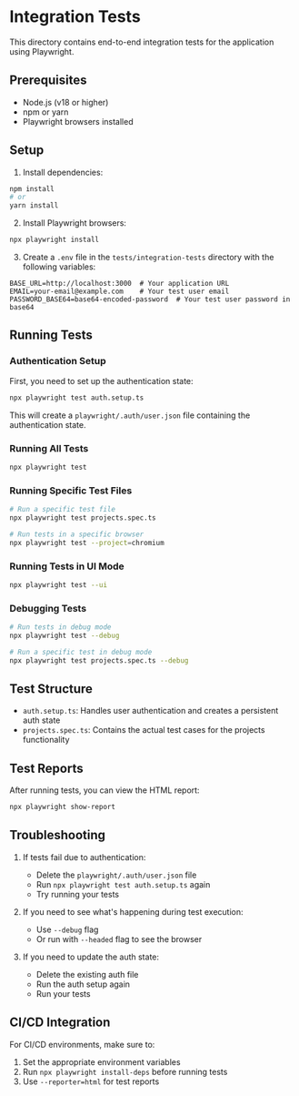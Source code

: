 # Integration Tests

This directory contains end-to-end integration tests for the application using Playwright.

## Prerequisites

- Node.js (v18 or higher)
- npm or yarn
- Playwright browsers installed

## Setup

1. Install dependencies:
```bash
npm install
# or
yarn install
```

2. Install Playwright browsers:
```bash
npx playwright install
```

3. Create a `.env` file in the `tests/integration-tests` directory with the following variables:
```env
BASE_URL=http://localhost:3000  # Your application URL
EMAIL=your-email@example.com    # Your test user email
PASSWORD_BASE64=base64-encoded-password  # Your test user password in base64
```

## Running Tests

### Authentication Setup

First, you need to set up the authentication state:

```bash
npx playwright test auth.setup.ts
```

This will create a `playwright/.auth/user.json` file containing the authentication state.

### Running All Tests

```bash
npx playwright test
```

### Running Specific Test Files

```bash
# Run a specific test file
npx playwright test projects.spec.ts

# Run tests in a specific browser
npx playwright test --project=chromium
```

### Running Tests in UI Mode

```bash
npx playwright test --ui
```

### Debugging Tests

```bash
# Run tests in debug mode
npx playwright test --debug

# Run a specific test in debug mode
npx playwright test projects.spec.ts --debug
```

## Test Structure

- `auth.setup.ts`: Handles user authentication and creates a persistent auth state
- `projects.spec.ts`: Contains the actual test cases for the projects functionality

## Test Reports

After running tests, you can view the HTML report:

```bash
npx playwright show-report
```

## Troubleshooting

1. If tests fail due to authentication:
   - Delete the `playwright/.auth/user.json` file
   - Run `npx playwright test auth.setup.ts` again
   - Try running your tests

2. If you need to see what's happening during test execution:
   - Use `--debug` flag
   - Or run with `--headed` flag to see the browser

3. If you need to update the auth state:
   - Delete the existing auth file
   - Run the auth setup again
   - Run your tests

## CI/CD Integration

For CI/CD environments, make sure to:
1. Set the appropriate environment variables
2. Run `npx playwright install-deps` before running tests
3. Use `--reporter=html` for test reports 